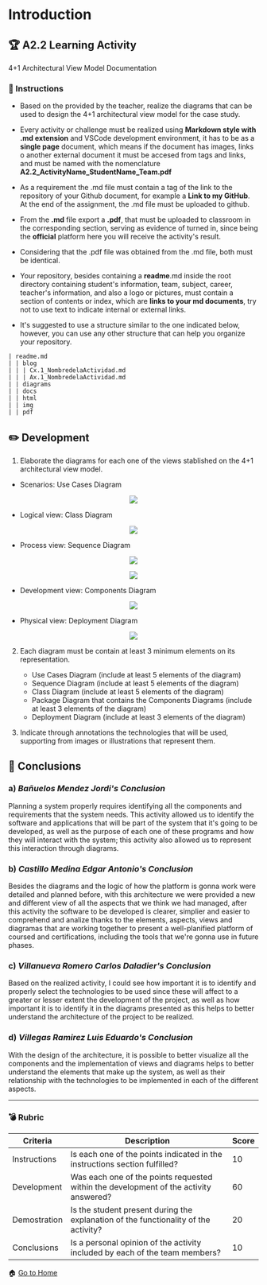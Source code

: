 # Introduction

## :trophy: A2.2 Learning Activity
4+1 Architectural View Model Documentation

### :blue_book: Instructions

* Based on the provided by the teacher, realize the diagrams that can be used to design the 4+1 architectural view model for the case study.

* Every activity or challenge must be realized using **Markdown style with .md extension** and VSCode development environment, it has to be as a **single page** document, which means if the document has images, links o another external document it must be accesed from tags and links, and must be named with the nomenclature **A2.2_ActivityName_StudentName_Team.pdf**

* As a requirement the .md file must contain a tag of the link to the repository of your Github document, for example a **Link to my GitHub**. At the end of the assignment, the .md file must be uploaded to github.

* From the **.md** file export a **.pdf**, that must be uploaded to classroom in the corresponding section, serving as evidence of turned in, since being the **official** platform here you will receive the activity's result.

* Considering that the .pdf file was obtained from the .md file, both must be identical.

* Your repository, besides containing a **readme**.md inside the root directory containing student's information, team, subject, career, teacher's information, and also a logo or pictures, must contain a section of contents or index, which are **links to your md documents**, try not to use text to indicate internal or external links.

* It's suggested to use a structure similar to the one indicated below, however, you can use any other structure that can help you organize your repository.

~~~
| readme.md
| | blog
| | | Cx.1_NombredelaActividad.md
| | | Ax.1_NombredelaActividad.md
| | diagrams
| | docs
| | html
| | img
| | pdf
~~~

## :pencil2: Development

1. Elaborate the diagrams for each one of the views stablished on the 4+1 architectural view model.
- Scenarios: Use Cases Diagram

<p align="center">
<img src="https://raw.githubusercontent.com/edgarcastillo17/avscastillo/main/diagrams/A2.2_4%2B1_Architectual_ViewModel/A2.2_UseCasesDiagram.png">
</p>

- Logical view: Class Diagram

<p align="center">
<img src="https://raw.githubusercontent.com/edgarcastillo17/avscastillo/main/diagrams/A2.2_4%2B1_Architectual_ViewModel/A2.2_ClassDiagram.png">
</p>

- Process view: Sequence Diagram

<p align="center">
<img src="https://raw.githubusercontent.com/edgarcastillo17/avscastillo/main/diagrams/A2.2_4%2B1_Architectual_ViewModel/A2.2_SequenceDiagram1.png">
</p>

<p align="center">
<img src="https://raw.githubusercontent.com/edgarcastillo17/avscastillo/main/diagrams/A2.2_4%2B1_Architectual_ViewModel/A2.2_SequenceDiagram2.png">
</p>

- Development view: Components Diagram

<p align="center">
<img src="https://raw.githubusercontent.com/edgarcastillo17/avscastillo/main/diagrams/A2.2_4%2B1_Architectual_ViewModel/A2.2_ComponentsDiagram.png">
</p>

- Physical view: Deployment Diagram

<p align="center">
<img src="https://raw.githubusercontent.com/edgarcastillo17/avscastillo/main/diagrams/A2.2_4%2B1_Architectual_ViewModel/A2.2_DeploymentDiagram.png">
</p>

2. Each diagram must be contain at least 3 minimum elements on its representation.
    - Use Cases Diagram (include at least 5 elements of the diagram)
    - Sequence Diagram (include at least 5 elements of the diagram)
    - Class Diagram (include at least 5 elements of the diagram)
    - Package Diagram that contains the Components Diagrams (include at least 3 elements of the diagram)
    - Deployment Diagram (include at least 3 elements of the diagram)

3. Indicate through annotations the technologies that will be used, supporting from images or illustrations that represent them.

## :paperclip: Conclusions

### a) *Bañuelos Mendez Jordi's Conclusion*

Planning a system properly requires identifying all the components and requirements that the system needs. This activity allowed us to identify the software and applications that will be part of the system that it's going to be developed, as well as the purpose of each one of these programs and how they will interact with the system; this activity also allowed us to represent this interaction through diagrams.

### b) *Castillo Medina Edgar Antonio's Conclusion*

Besides the diagrams and the logic of how the platform is gonna work were detailed and planned before, with this architecture we were provided a new and different view of all the aspects that we think we had managed, after this activity the software to be developed is clearer, simplier and easier to comprehend and analize thanks to the elements, aspects, views and diagramas that are working together to present a well-planified platform of coursed and certifications, including the tools that we're gonna use in future phases.

### c) *Villanueva Romero Carlos Daladier's Conclusion*

Based on the realized activity, I could see how important it is to identify and properly select the technologies to be used since these will affect to a greater or lesser extent the development of the project, as well as how important it is to identify it in the diagrams presented as this helps to better understand the architecture of the project to be realized.

### d) *Villegas Ramirez Luis Eduardo's Conclusion*

With the design of the architecture, it is possible to better visualize all the components and the implementation of views and diagrams helps to better understand the elements that make up the system, as well as their relationship with the technologies to be implemented in each of the different aspects.
___

### :bomb: Rubric

| Criteria | Description | Score |
| ------------- | -------------------------------------------------------------------------------------------- | ------- |
| Instructions | Is each one of the points indicated in the instructions section fulfilled? | 10 |
| Development | Was each one of the points requested within the development of the activity answered? | 60 |
| Demostration | Is the student present during the explanation of the functionality of the activity? | 20 |
| Conclusions | Is a personal opinion of the activity included by each of the team members? | 10 |

:house: [Go to Home](https://github.com/edgarcastillo17/avscastillo "Github")
